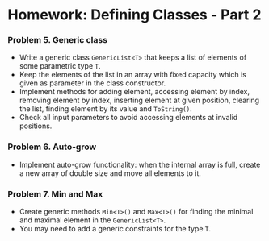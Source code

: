Homework: Defining Classes - Part 2
===================================

### Problem 5. Generic class
*	Write a generic class `GenericList<T>` that keeps a list of elements of some parametric type `T`.
*	Keep the elements of the list in an array with fixed capacity which is given as parameter in the class constructor.
*	Implement methods for adding element, accessing element by index, removing element by index, inserting element at given position, clearing the list, finding element by its value and `ToString()`.
*	Check all input parameters to avoid accessing elements at invalid positions.

### Problem 6. Auto-grow
*	Implement auto-grow functionality: when the internal array is full, create a new array of double size and move all elements to it.

### Problem 7. Min and Max
*	Create generic methods `Min<T>()` and `Max<T>()` for finding the minimal and maximal element in the `GenericList<T>`.
*	You may need to add a generic constraints for the type `T`.